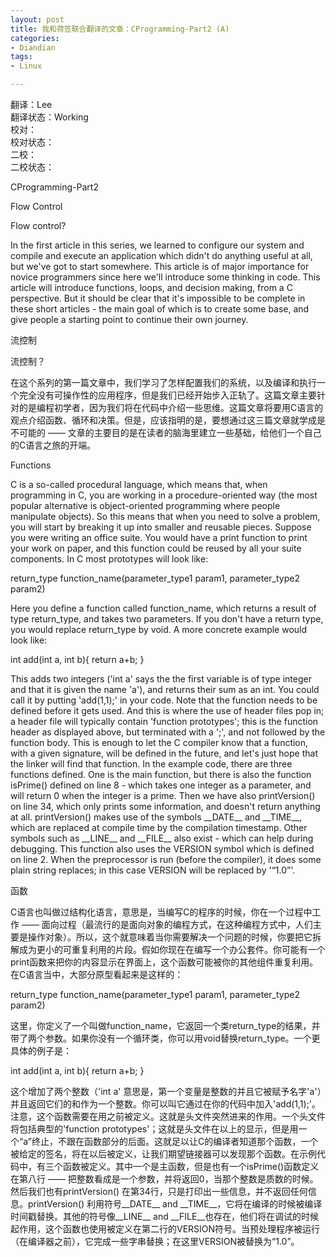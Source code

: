 ```yaml
---
layout: post
title: 我和荷笠联合翻译的文章：CProgramming-Part2 (A)
categories:
- Diandian
tags:
- Linux

---
```

<p>翻译：Lee <br />翻译状态：Working<br />校对：<br />校对状态：<br />二校：<br />二校状态：<br /></p>
<p>CProgramming-Part2</p>
<p>Flow Control</p>
<p>Flow control?</p>
<p>In the first article in this series, we learned to configure our system and compile and execute an application which didn't do anything useful at all, but we've got to start somewhere. This article is of major importance for novice programmers since here we'll introduce some thinking in code. This article will introduce functions, loops, and decision making, from a C perspective. But it should be clear that it's impossible to be complete in these short articles - the main goal of which is to create some base, and give people a starting point to continue their own journey.</p>
<p>流控制</p>
<p>流控制？</p>
<p>在这个系列的第一篇文章中，我们学习了怎样配置我们的系统，以及编译和执行一个完全没有可操作性的应用程序，但是我们已经开始步入正轨了。这篇文章主要针对的是编程初学者，因为我们将在代码中介绍一些思维。这篇文章将要用C语言的观点介绍函数、循环和决策。但是，应该指明的是，要想通过这三篇文章就学成是不可能的 —— 文章的主要目的是在读者的脑海里建立一些基础，给他们一个自己的C语言之旅的开端。</p>
<p>Functions</p>
<p>C is a so-called procedural language, which means that, when programming in C, you are working in a procedure-oriented way (the most popular alternative is object-oriented programming where people manipulate objects). So this means that when you need to solve a problem, you will start by breaking it up into smaller and reusable pieces. Suppose you were writing an office suite. You would have a print function to print your work on paper, and this function could be reused by all your suite components. In C most prototypes will look like:</p>
<p>return_type function_name(parameter_type1 param1, parameter_type2 param2)</p>
<p>Here you define a function called function_name, which returns a result of type return_type, and takes two parameters. If you don't have a return type, you would replace return_type by void. A more concrete example would look like:</p>
<p>int add(int a, int b){ return a+b; }</p>
<p>This adds two integers ('int a' says the the first variable is of type integer and that it is given the name 'a'), and returns their sum as an int. You could call it by putting 'add(1,1);' in your code. Note that the function needs to be defined before it gets used. And this is where the use of header files pop in; a header file will typically contain 'function prototypes'; this is the function header as displayed above, but terminated with a ';', and not followed by the function body. This is enough to let the C compiler know that a function, with a given signature, will be defined in the future, and let's just hope that the linker will find that function. In the example code, there are three functions defined. One is the main function, but there is also the function isPrime() defined on line 8 - which takes one integer as a parameter, and will return 0 when the integer is a prime. Then we have also printVersion() on line 34, which only prints some information, and doesn't return anything at all. printVersion() makes use of the symbols __DATE__ and __TIME__, which are replaced at compile time by the compilation timestamp. Other symbols such as __LINE__ and __FILE__ also exist - which can help during debugging. This function also uses the VERSION symbol which is defined on line 2. When the preprocessor is run (before the compiler), it does some plain string replaces; in this case VERSION will be replaced by '“1.0”'.</p>
<p>函数</p>
<p>C语言也叫做过结构化语言，意思是，当编写C的程序的时候，你在一个过程中工作 —— 面向过程（最流行的是面向对象的编程方式，在这种编程方式中，人们主要是操作对象）。所以，这个就意味着当你需要解决一个问题的时候，你要把它拆解成为更小的可重复利用的片段。假如你现在在编写一个办公套件。你可能有一个print函数来把你的内容显示在界面上，这个函数可能被你的其他组件重复利用。在C语言当中，大部分原型看起来是这样的：</p>
<p>return_type function_name(parameter_type1 param1, parameter_type2 param2)</p>
<p>这里，你定义了一个叫做function_name，它返回一个类return_type的结果，并带了两个参数。如果你没有一个循环类，你可以用void替换return_type。一个更具体的例子是：</p>
<p>int add(int a, int b){ return a+b; }</p>
<p>这个增加了两个整数（'int a' 意思是，第一个变量是整数的并且它被赋予名字'a'）并且返回它们的和作为一个整数。你可以叫它通过在你的代码中加入'add(1,1);'。注意，这个函数需要在用之前被定义。这就是头文件突然进来的作用。一个头文件将包括典型的'function prototypes'；这就是头文件在以上的显示，但是用一个“a”终止，不跟在函数部分的后面。这就足以让C的编译者知道那个函数，一个被给定的签名，将在以后被定义，让我们期望链接器可以发现那个函数。在示例代码中，有三个函数被定义。其中一个是主函数，但是也有一个isPrime()函数定义在第八行 —— 把整数看成是一个参数，并将返回0，当那个整数是质数的时候。然后我们也有printVersion() 在第34行，只是打印出一些信息，并不返回任何信息。printVersion() 利用符号__DATE__ and __TIME__，它将在编译的时候被编译时间戳替换。其他的符号像__LINE__ and __FILE__也存在，他们将在调试的时候起作用，这个函数也使用被定义在第二行的VERSION符号。当预处理程序被运行（在编译器之前），它完成一些字串替换；在这里VERSION被替换为“1.0”。</p>
<br />
<p><br /></p>